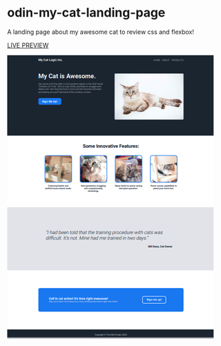 # odin-my-cat-landing-page
A landing page about my awesome cat to review css and flexbox!

[LIVE PREVIEW](https://bilboblockins.github.io/odin-my-cat-landing-page/)

![Finished Site Thumb](images/fin_thumb.png)
